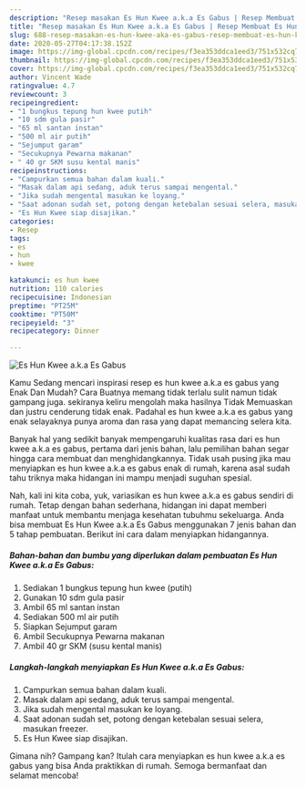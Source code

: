 ```yaml
---
description: "Resep masakan Es Hun Kwee a.k.a Es Gabus | Resep Membuat Es Hun Kwee a.k.a Es Gabus Yang Lezat"
title: "Resep masakan Es Hun Kwee a.k.a Es Gabus | Resep Membuat Es Hun Kwee a.k.a Es Gabus Yang Lezat"
slug: 688-resep-masakan-es-hun-kwee-aka-es-gabus-resep-membuat-es-hun-kwee-aka-es-gabus-yang-lezat
date: 2020-05-27T04:17:38.152Z
image: https://img-global.cpcdn.com/recipes/f3ea353ddca1eed3/751x532cq70/es-hun-kwee-aka-es-gabus-foto-resep-utama.jpg
thumbnail: https://img-global.cpcdn.com/recipes/f3ea353ddca1eed3/751x532cq70/es-hun-kwee-aka-es-gabus-foto-resep-utama.jpg
cover: https://img-global.cpcdn.com/recipes/f3ea353ddca1eed3/751x532cq70/es-hun-kwee-aka-es-gabus-foto-resep-utama.jpg
author: Vincent Wade
ratingvalue: 4.7
reviewcount: 3
recipeingredient:
- "1 bungkus tepung hun kwee putih"
- "10 sdm gula pasir"
- "65 ml santan instan"
- "500 ml air putih"
- "Sejumput garam"
- "Secukupnya Pewarna makanan"
- " 40 gr SKM susu kental manis"
recipeinstructions:
- "Campurkan semua bahan dalam kuali."
- "Masak dalam api sedang, aduk terus sampai mengental."
- "Jika sudah mengental masukan ke loyang."
- "Saat adonan sudah set, potong dengan ketebalan sesuai selera, masukan freezer."
- "Es Hun Kwee siap disajikan."
categories:
- Resep
tags:
- es
- hun
- kwee

katakunci: es hun kwee 
nutrition: 110 calories
recipecuisine: Indonesian
preptime: "PT25M"
cooktime: "PT50M"
recipeyield: "3"
recipecategory: Dinner

---
```



![Es Hun Kwee a.k.a Es Gabus](https://img-global.cpcdn.com/recipes/f3ea353ddca1eed3/751x532cq70/es-hun-kwee-aka-es-gabus-foto-resep-utama.jpg)

Kamu Sedang mencari inspirasi resep es hun kwee a.k.a es gabus yang Enak Dan Mudah? Cara Buatnya memang tidak terlalu sulit namun tidak gampang juga. sekiranya keliru mengolah maka hasilnya Tidak Memuaskan dan justru cenderung tidak enak. Padahal es hun kwee a.k.a es gabus yang enak selayaknya punya aroma dan rasa yang dapat memancing selera kita.



Banyak hal yang sedikit banyak mempengaruhi kualitas rasa dari es hun kwee a.k.a es gabus, pertama dari jenis bahan, lalu pemilihan bahan segar hingga cara membuat dan menghidangkannya. Tidak usah pusing jika mau menyiapkan es hun kwee a.k.a es gabus enak di rumah, karena asal sudah tahu triknya maka hidangan ini mampu menjadi suguhan spesial.


Nah, kali ini kita coba, yuk, variasikan es hun kwee a.k.a es gabus sendiri di rumah. Tetap dengan bahan sederhana, hidangan ini dapat memberi manfaat untuk membantu menjaga kesehatan tubuhmu sekeluarga. Anda bisa membuat Es Hun Kwee a.k.a Es Gabus menggunakan 7 jenis bahan dan 5 tahap pembuatan. Berikut ini cara dalam menyiapkan hidangannya.

<!--inarticleads1-->

##### Bahan-bahan dan bumbu yang diperlukan dalam pembuatan Es Hun Kwee a.k.a Es Gabus:

1. Sediakan 1 bungkus tepung hun kwee (putih)
1. Gunakan 10 sdm gula pasir
1. Ambil 65 ml santan instan
1. Sediakan 500 ml air putih
1. Siapkan Sejumput garam
1. Ambil Secukupnya Pewarna makanan
1. Ambil  40 gr SKM (susu kental manis)




<!--inarticleads2-->

##### Langkah-langkah menyiapkan Es Hun Kwee a.k.a Es Gabus:

1. Campurkan semua bahan dalam kuali.
1. Masak dalam api sedang, aduk terus sampai mengental.
1. Jika sudah mengental masukan ke loyang.
1. Saat adonan sudah set, potong dengan ketebalan sesuai selera, masukan freezer.
1. Es Hun Kwee siap disajikan.




Gimana nih? Gampang kan? Itulah cara menyiapkan es hun kwee a.k.a es gabus yang bisa Anda praktikkan di rumah. Semoga bermanfaat dan selamat mencoba!
